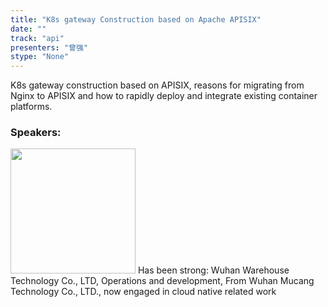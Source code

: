 ```yaml
---
title: "K8s gateway Construction based on Apache APISIX"
date: "" 
track: "api"
presenters: "曾强"
stype: "None"
---
```

K8s gateway construction based on APISIX, reasons for migrating from Nginx to APISIX and how to rapidly deploy and integrate existing container platforms.
 ### Speakers: 
 <img src="images/speaker/1175.png" width="200" />
 Has been strong: Wuhan Warehouse Technology Co., LTD, Operations and development, From Wuhan Mucang Technology Co., LTD., now engaged in cloud native related work
 